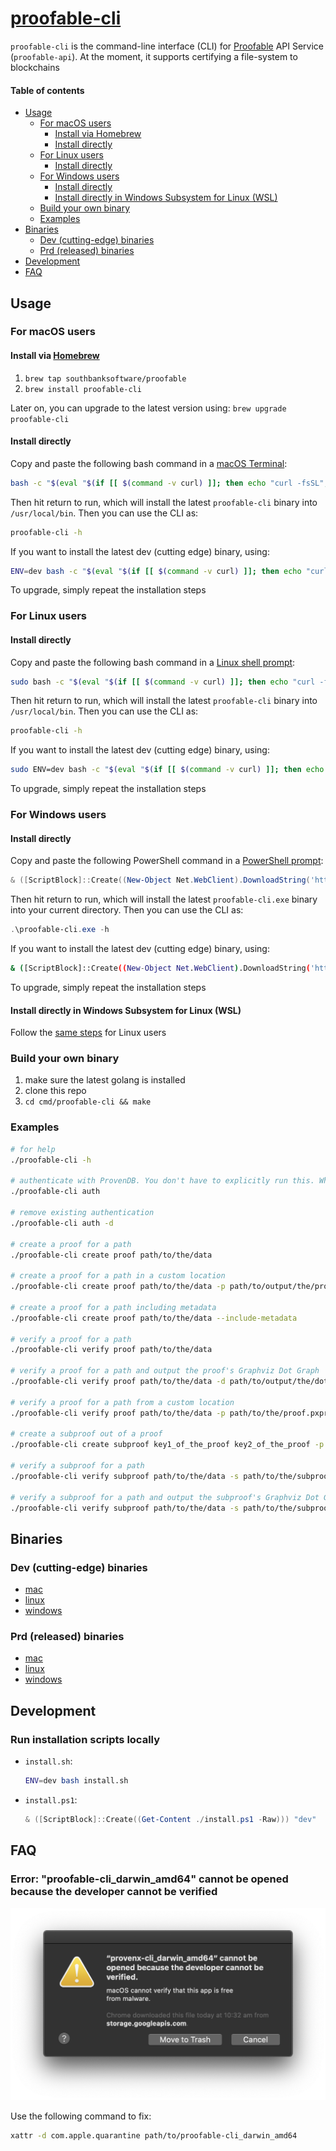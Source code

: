 # [proofable-cli](https://github.com/SouthbankSoftware/proofable/tree/master/cmd/proofable-cli) <!-- omit in toc -->

`proofable-cli` is the command-line interface (CLI) for [Proofable](https://docs.proofable.io/) API Service (`proofable-api`). At the moment, it supports certifying a file-system to blockchains

<script id="asciicast-346585" src="https://asciinema.org/a/346585.js" data-autoplay="true" async></script>

#### Table of contents  <!-- omit in toc -->
- [Usage](#usage)
  - [For macOS users](#for-macos-users)
    - [Install via Homebrew](#install-via-homebrew)
    - [Install directly](#install-directly)
  - [For Linux users](#for-linux-users)
    - [Install directly](#install-directly-1)
  - [For Windows users](#for-windows-users)
    - [Install directly](#install-directly-2)
    - [Install directly in Windows Subsystem for Linux (WSL)](#install-directly-in-windows-subsystem-for-linux-wsl)
  - [Build your own binary](#build-your-own-binary)
  - [Examples](#examples)
- [Binaries](#binaries)
  - [Dev (cutting-edge) binaries](#dev-cutting-edge-binaries)
  - [Prd (released) binaries](#prd-released-binaries)
- [Development](#development)
- [FAQ](#faq)

## Usage

### For macOS users

#### Install via [Homebrew](https://brew.sh/)

1. `brew tap southbanksoftware/proofable`
2. `brew install proofable-cli`

Later on, you can upgrade to the latest version using: `brew upgrade proofable-cli`

#### Install directly

Copy and paste the following bash command in a [macOS Terminal](https://support.apple.com/en-au/guide/terminal/welcome/mac):

```bash
bash -c "$(eval "$(if [[ $(command -v curl) ]]; then echo "curl -fsSL"; else echo "wget -qO-"; fi) https://raw.githubusercontent.com/SouthbankSoftware/proofable/master/cmd/proofable-cli/install.sh")"
```

Then hit return to run, which will install the latest `proofable-cli` binary into `/usr/local/bin`. Then you can use the CLI as:

```bash
proofable-cli -h
```

If you want to install the latest dev (cutting edge) binary, using:

```bash
ENV=dev bash -c "$(eval "$(if [[ $(command -v curl) ]]; then echo "curl -fsSL"; else echo "wget -qO-"; fi) https://raw.githubusercontent.com/SouthbankSoftware/proofable/master/cmd/proofable-cli/install.sh")"
```

To upgrade, simply repeat the installation steps

### For Linux users

#### Install directly

Copy and paste the following bash command in a [Linux shell prompt](https://ubuntu.com/tutorials/command-line-for-beginners#1-overview):

```bash
sudo bash -c "$(eval "$(if [[ $(command -v curl) ]]; then echo "curl -fsSL"; else echo "wget -qO-"; fi) https://raw.githubusercontent.com/SouthbankSoftware/proofable/master/cmd/proofable-cli/install.sh")"
```

Then hit return to run, which will install the latest `proofable-cli` binary into `/usr/local/bin`. Then you can use the CLI as:

```bash
proofable-cli -h
```

If you want to install the latest dev (cutting edge) binary, using:

```bash
sudo ENV=dev bash -c "$(eval "$(if [[ $(command -v curl) ]]; then echo "curl -fsSL"; else echo "wget -qO-"; fi) https://raw.githubusercontent.com/SouthbankSoftware/proofable/master/cmd/proofable-cli/install.sh")"
```

To upgrade, simply repeat the installation steps

### For Windows users

#### Install directly

Copy and paste the following PowerShell command in a [PowerShell prompt](https://docs.microsoft.com/en-us/powershell/scripting/overview?view=powershell-7):

```powershell
& ([ScriptBlock]::Create((New-Object Net.WebClient).DownloadString('https://raw.githubusercontent.com/SouthbankSoftware/proofable/master/cmd/proofable-cli/install.ps1')))
```

Then hit return to run, which will install the latest `proofable-cli.exe` binary into your current directory. Then you can use the CLI as:

```powershell
.\proofable-cli.exe -h
```

If you want to install the latest dev (cutting edge) binary, using:

```bash
& ([ScriptBlock]::Create((New-Object Net.WebClient).DownloadString('https://raw.githubusercontent.com/SouthbankSoftware/proofable/master/cmd/proofable-cli/install.ps1'))) "dev"
```

To upgrade, simply repeat the installation steps

#### Install directly in Windows Subsystem for Linux (WSL)

Follow the [same steps](#for-linux-users) for Linux users

### Build your own binary

1. make sure the latest golang is installed
2. clone this repo
3. `cd cmd/proofable-cli && make`

### Examples

```bash
# for help
./proofable-cli -h

# authenticate with ProvenDB. You don't have to explicitly run this. When you execute a command that requires authentication, it will be automatically run
./proofable-cli auth

# remove existing authentication
./proofable-cli auth -d

# create a proof for a path
./proofable-cli create proof path/to/the/data

# create a proof for a path in a custom location
./proofable-cli create proof path/to/the/data -p path/to/output/the/proof.pxproof

# create a proof for a path including metadata
./proofable-cli create proof path/to/the/data --include-metadata

# verify a proof for a path
./proofable-cli verify proof path/to/the/data

# verify a proof for a path and output the proof's Graphviz Dot Graph
./proofable-cli verify proof path/to/the/data -d path/to/output/the/dot/graph.dot

# verify a proof for a path from a custom location
./proofable-cli verify proof path/to/the/data -p path/to/the/proof.pxproof

# create a subproof out of a proof
./proofable-cli create subproof key1_of_the_proof key2_of_the_proof -p path/to/the/proof.pxproof -s path/to/output/the/subproof.pxsubproof

# verify a subproof for a path
./proofable-cli verify subproof path/to/the/data -s path/to/the/subproof.pxsubproof

# verify a subproof for a path and output the subproof's Graphviz Dot Graph
./proofable-cli verify subproof path/to/the/data -s path/to/the/subproof.pxsubproof -d path/to/output/the/dot/graph.dot
```

## Binaries

### Dev (cutting-edge) binaries

- [mac](https://storage.googleapis.com/provendb-dev/proofable-cli/proofable-cli_darwin_amd64.tar.gz)
- [linux](https://storage.googleapis.com/provendb-dev/proofable-cli/proofable-cli_linux_amd64.tar.gz)
- [windows](https://storage.googleapis.com/provendb-dev/proofable-cli/proofable-cli_windows_amd64.zip)

### Prd (released) binaries

- [mac](https://storage.googleapis.com/provendb-prd/proofable-cli/proofable-cli_darwin_amd64.tar.gz)
- [linux](https://storage.googleapis.com/provendb-prd/proofable-cli/proofable-cli_linux_amd64.tar.gz)
- [windows](https://storage.googleapis.com/provendb-prd/proofable-cli/proofable-cli_windows_amd64.zip)

## Development

### Run installation scripts locally <!-- omit in toc -->

- `install.sh`:
  
  ```bash
  ENV=dev bash install.sh
  ```

- `install.ps1`:

  ```powershell
  & ([ScriptBlock]::Create((Get-Content ./install.ps1 -Raw))) "dev"
  ```

## FAQ

### Error: "proofable-cli_darwin_amd64" cannot be opened because the developer cannot be verified <!-- omit in toc -->

![Mac Cannot Open Issue](../../docs/images/mac_cannot_open_issue.png)

Use the following command to fix:

```bash
xattr -d com.apple.quarantine path/to/proofable-cli_darwin_amd64
```
